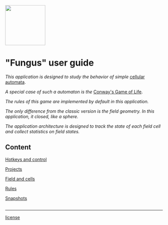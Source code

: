 <img src="qrc:/resources/img/mushrooms.svg" width="128" height="128"/>

##  

# "Fungus" user guide

*This application is designed to study the behavior of simple* [cellular automata](https://en.wikipedia.org/wiki/Cellular_automaton).

*A special case of such a automaton is the* [Conway's Game of Life](https://en.wikipedia.org/wiki/Conway%27s_Game_of_Life).

*The rules of this game are implemented by default in this application.*

*The only difference from the classic version is the field geometry. In this application, it closed, like a sphere.*

*The application architecture is designed to track the state of each field cell and collect statistics on field states.*

##  

## Content

[Hotkeys and control](doc1_en.md)

[Projects](doc3_en.md)

[Field and cells](doc4_en.md)

[Rules](doc5_en.md)

[Snapshots](doc2_en.md)

##  

---

[license](license.md)
